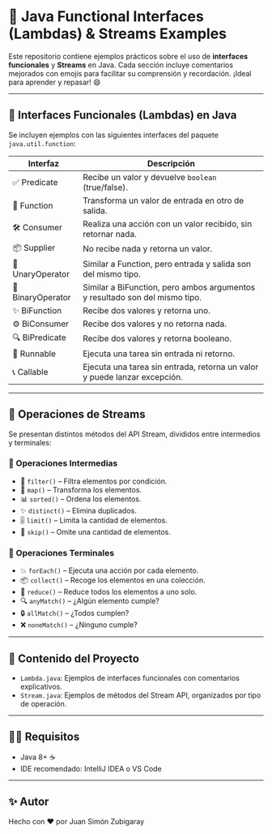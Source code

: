 
# 🧠 Java Functional Interfaces (Lambdas) & Streams Examples

Este repositorio contiene ejemplos prácticos sobre el uso de **interfaces funcionales** y **Streams** en Java. Cada sección incluye comentarios mejorados con emojis para facilitar su comprensión y recordación. ¡Ideal para aprender y repasar! 😄

---

## 🔗 Interfaces Funcionales (Lambdas) en Java

Se incluyen ejemplos con las siguientes interfaces del paquete `java.util.function`:

| Interfaz         | Descripción                                                                 |
|------------------|-----------------------------------------------------------------------------|
| ✅ Predicate      | Recibe un valor y devuelve `boolean` (true/false).                         |
| 🎯 Function       | Transforma un valor de entrada en otro de salida.                         |
| 🛠️ Consumer       | Realiza una acción con un valor recibido, sin retornar nada.              |
| 📦 Supplier       | No recibe nada y retorna un valor.                                        |
| 🔧 UnaryOperator  | Similar a Function, pero entrada y salida son del mismo tipo.             |
| 🧮 BinaryOperator | Similar a BiFunction, pero ambos argumentos y resultado son del mismo tipo.|
| ✨ BiFunction     | Recibe dos valores y retorna uno.                                          |
| ⚙️ BiConsumer     | Recibe dos valores y no retorna nada.                                     |
| 🔍 BiPredicate    | Recibe dos valores y retorna booleano.                                    |
| 🚀 Runnable       | Ejecuta una tarea sin entrada ni retorno.                                 |
| 📞 Callable       | Ejecuta una tarea sin entrada, retorna un valor y puede lanzar excepción. |

---

## 🔁 Operaciones de Streams

Se presentan distintos métodos del API Stream, divididos entre intermedios y terminales:

### 🧩 Operaciones Intermedias
- 🎯 `filter()` – Filtra elementos por condición.
- 🚀 `map()` – Transforma los elementos.
- 📊 `sorted()` – Ordena los elementos.
- ✨ `distinct()` – Elimina duplicados.
- 🎚️ `limit()` – Limita la cantidad de elementos.
- 🔄 `skip()` – Omite una cantidad de elementos.

### 🛑 Operaciones Terminales
- 💥 `forEach()` – Ejecuta una acción por cada elemento.
- 📦 `collect()` – Recoge los elementos en una colección.
- 🔗 `reduce()` – Reduce todos los elementos a uno solo.
- 🔍 `anyMatch()` – ¿Algún elemento cumple?
- 🔒 `allMatch()` – ¿Todos cumplen?
- ❌ `noneMatch()` – ¿Ninguno cumple?

---

## 📁 Contenido del Proyecto

- `Lambda.java`: Ejemplos de interfaces funcionales con comentarios explicativos.
- `Stream.java`: Ejemplos de métodos del Stream API, organizados por tipo de operación.

---

## 🧑‍💻 Requisitos
- Java 8+ ☕
- IDE recomendado: IntelliJ IDEA o VS Code

---

## ✨ Autor
Hecho con ❤️ por Juan Simón Zubigaray

